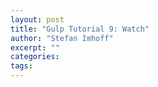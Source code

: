 ```yaml
---
layout: post
title: "Gulp Tutorial 9: Watch"
author: "Stefan Imhoff"
excerpt: ""
categories:
tags:
---
```


